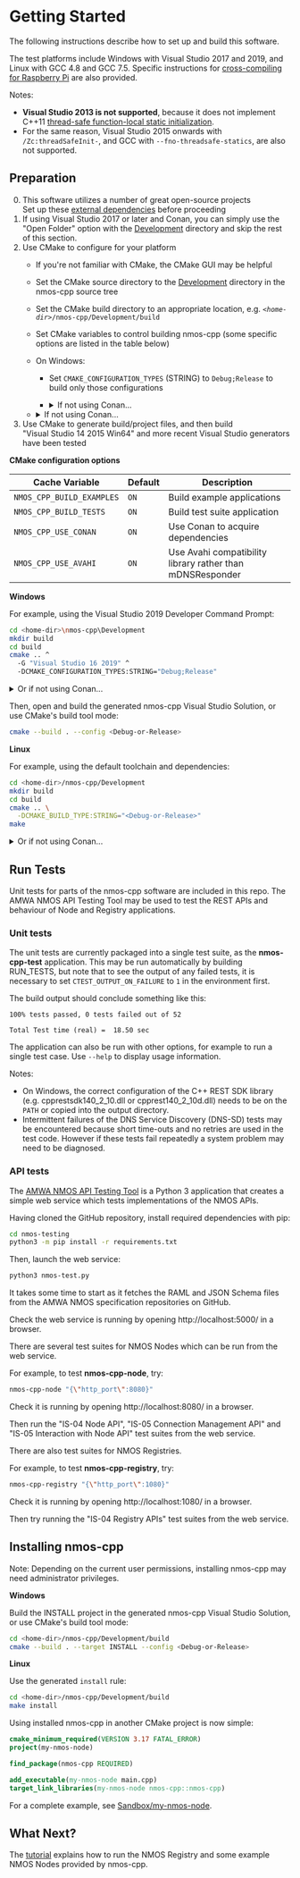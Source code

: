 # Getting Started

The following instructions describe how to set up and build this software.

The test platforms include Windows with Visual Studio 2017 and 2019, and Linux with GCC 4.8 and GCC 7.5.
Specific instructions for [cross-compiling for Raspberry Pi](Raspberry-Pi.md) are also provided.

Notes:
- **Visual Studio 2013 is not supported**, because it does not implement C++11 [thread-safe function-local static initialization](https://en.cppreference.com/w/cpp/language/storage_duration#Static_local_variables).
- For the same reason, Visual Studio 2015 onwards with ``/Zc:threadSafeInit-``, and GCC with ``--fno-threadsafe-statics``, are also not supported.

## Preparation

0. This software utilizes a number of great open-source projects  
   Set up these [external dependencies](Dependencies.md#preparation) before proceeding
1. If using Visual Studio 2017 or later and Conan, you can simply use the "Open Folder" option with the [Development](../Development) directory and skip the rest of this section.
2. Use CMake to configure for your platform
   - If you're not familiar with CMake, the CMake GUI may be helpful
   - Set the CMake source directory to the [Development](../Development) directory in the nmos-cpp source tree
   - Set the CMake build directory to an appropriate location, e.g. *``<home-dir>``*``/nmos-cpp/Development/build``
   - Set CMake variables to control building nmos-cpp (some specific options are listed in the table below)
   - On Windows:
     - Set ``CMAKE_CONFIGURATION_TYPES`` (STRING) to ``Debug;Release`` to build only those configurations
     - <details>
       <summary>If not using Conan...</summary>

       - Set ``Boost_USE_STATIC_LIBS`` (BOOL) to ``1`` (true)

       </details>
   - <details>
     <summary>If not using Conan...</summary>

     - If CMake cannot find it automatically, set hints for [finding Boost](https://cmake.org/cmake/help/latest/module/FindBoost.html), for example:
       - *Either* set ``Boost_DIR`` (PATH) to the location of the installed *BoostConfig.cmake* (since Boost 1.70.0)
       - *Or* set ``BOOST_INCLUDEDIR`` (PATH) and ``BOOST_LIBRARYDIR`` (PATH) to the appropriate full paths, e.g. *``<home-dir>``*``/boost_1_78_0``
         and *``<home-dir>``*``/boost_1_78_0/x64/lib`` respectively to match the suggested ``b2`` command
     - If CMake cannot find them automatically, set hints for finding the C++ REST SDK and WebSocket++, for example:
       - Set ``cpprestsdk_DIR`` (PATH) to the location of the installed *cpprestsdk-config.cmake*
       - *Either* set ``websocketpp_DIR`` (PATH) to the location of the installed *websocketpp-config.cmake*
       - *Or* set ``WEBSOCKETPP_INCLUDE_DIR`` (PATH) to the location of the WebSocket++ include files, e.g. *``<home-dir>``*``/cpprestsdk/Release/libs/websocketpp`` to use the copy within the C++ REST SDK source tree

     </details>
3. Use CMake to generate build/project files, and then build  
   "Visual Studio 14 2015 Win64" and more recent Visual Studio generators have been tested

**CMake configuration options**

Cache Variable | Default | Description
-|-|-
`NMOS_CPP_BUILD_EXAMPLES` | `ON` | Build example applications
`NMOS_CPP_BUILD_TESTS` | `ON` | Build test suite application
`NMOS_CPP_USE_CONAN` | `ON` | Use Conan to acquire dependencies
`NMOS_CPP_USE_AVAHI` | `ON` | Use Avahi compatibility library rather than mDNSResponder

**Windows**

For example, using the Visual Studio 2019 Developer Command Prompt:
```sh
cd <home-dir>\nmos-cpp\Development
mkdir build
cd build
cmake .. ^
  -G "Visual Studio 16 2019" ^
  -DCMAKE_CONFIGURATION_TYPES:STRING="Debug;Release"
```

<details>
<summary>Or if not using Conan...</summary>

```sh
cd <home-dir>\nmos-cpp\Development
mkdir build
cd build
cmake .. ^
  -G "Visual Studio 16 2019" ^
  -DCMAKE_CONFIGURATION_TYPES:STRING="Debug;Release" ^
  -DBoost_USE_STATIC_LIBS:BOOL="1" ^
  -DBOOST_INCLUDEDIR:PATH="<home-dir>/boost_1_78_0" ^
  -DBOOST_LIBRARYDIR:PATH="<home-dir>/boost_1_78_0/x64/lib" ^
  -DWEBSOCKETPP_INCLUDE_DIR:PATH="<home-dir>/cpprestsdk/Release/libs/websocketpp"
```

</details>

Then, open and build the generated nmos-cpp Visual Studio Solution, or use CMake's build tool mode:

```sh
cmake --build . --config <Debug-or-Release>
```

**Linux**

For example, using the default toolchain and dependencies:

```sh
cd <home-dir>/nmos-cpp/Development
mkdir build
cd build
cmake .. \
  -DCMAKE_BUILD_TYPE:STRING="<Debug-or-Release>"
make
```

<details>
<summary>Or if not using Conan...</summary>

```sh
cd <home-dir>/nmos-cpp/Development
mkdir build
cd build
cmake .. \
  -DCMAKE_BUILD_TYPE:STRING="<Debug-or-Release>" \
  -DWEBSOCKETPP_INCLUDE_DIR:PATH="<home-dir>/cpprestsdk/Release/libs/websocketpp"
make
```

</details>

## Run Tests

Unit tests for parts of the nmos-cpp software are included in this repo.
The AMWA NMOS API Testing Tool may be used to test the REST APIs and behaviour of Node and Registry applications.

### Unit tests

The unit tests are currently packaged into a single test suite, as the **nmos-cpp-test** application.
This may be run automatically by building RUN_TESTS, but note that to see the output of any failed tests,
it is necessary to set ``CTEST_OUTPUT_ON_FAILURE`` to ``1`` in the environment first.

The build output should conclude something like this:

```
100% tests passed, 0 tests failed out of 52

Total Test time (real) =  18.50 sec
```

The application can also be run with other options, for example to run a single test case.
Use ``--help`` to display usage information.

Notes:
- On Windows, the correct configuration of the C++ REST SDK library (e.g. cpprestsdk140_2_10.dll or cpprest140_2_10d.dll) needs to be on the ``PATH`` or copied into the output directory.
- Intermittent failures of the DNS Service Discovery (DNS-SD) tests may be encountered because short time-outs and no retries are used in the test code.
  However if these tests fail repeatedly a system problem may need to be diagnosed.

### API tests

The [AMWA NMOS API Testing Tool](https://github.com/AMWA-TV/nmos-testing) is a Python 3 application that creates a simple web service which tests implementations of the NMOS APIs.

Having cloned the GitHub repository, install required dependencies with pip:

```sh
cd nmos-testing
python3 -m pip install -r requirements.txt
```

Then, launch the web service:

```sh
python3 nmos-test.py
```

It takes some time to start as it fetches the RAML and JSON Schema files from the AMWA NMOS specification repositories on GitHub.

Check the web service is running by opening http://localhost:5000/ in a browser.

There are several test suites for NMOS Nodes which can be run from the web service.

For example, to test **nmos-cpp-node**, try:

```sh
nmos-cpp-node "{\"http_port\":8080}"
```

Check it is running by opening http://localhost:8080/ in a browser.

Then run the "IS-04 Node API", "IS-05 Connection Management API" and "IS-05 Interaction with Node API" test suites from the web service.

There are also test suites for NMOS Registries.

For example, to test **nmos-cpp-registry**, try:

```sh
nmos-cpp-registry "{\"http_port\":1080}"
```

Check it is running by opening http://localhost:1080/ in a browser.

Then try running the "IS-04 Registry APIs" test suites from the web service.

## Installing nmos-cpp

Note: Depending on the current user permissions, installing nmos-cpp may need administrator privileges.

**Windows**

Build the INSTALL project in the generated nmos-cpp Visual Studio Solution, or use CMake's build tool mode:

```sh
cd <home-dir>/nmos-cpp/Development/build
cmake --build . --target INSTALL --config <Debug-or-Release>
```

**Linux**

Use the generated `install` rule:

```sh
cd <home-dir>/nmos-cpp/Development/build
make install
```

Using installed nmos-cpp in another CMake project is now simple:

```cmake
cmake_minimum_required(VERSION 3.17 FATAL_ERROR)
project(my-nmos-node)

find_package(nmos-cpp REQUIRED)

add_executable(my-nmos-node main.cpp)
target_link_libraries(my-nmos-node nmos-cpp::nmos-cpp)
```

For a complete example, see [Sandbox/my-nmos-node](../Sandbox/my-nmos-node).

## What Next?

The [tutorial](Tutorial.md) explains how to run the NMOS Registry and some example NMOS Nodes provided by nmos-cpp.
